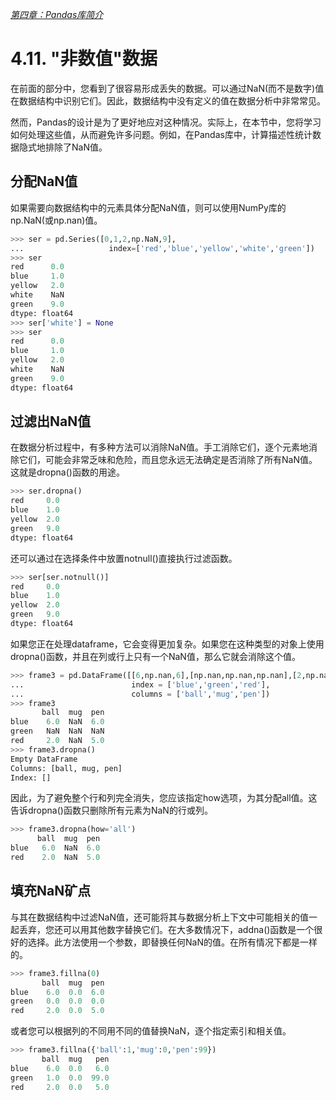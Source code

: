 

[*第四章：Pandas库简介*](./README.md)

# 4.11. "非数值"数据

在前面的部分中，您看到了很容易形成丢失的数据。可以通过NaN(而不是数字)值在数据结构中识别它们。因此，数据结构中没有定义的值在数据分析中非常常见。

然而，Pandas的设计是为了更好地应对这种情况。实际上，在本节中，您将学习如何处理这些值，从而避免许多问题。例如，在Pandas库中，计算描述性统计数据隐式地排除了NaN值。


## 分配NaN值

如果需要向数据结构中的元素具体分配NaN值，则可以使用NumPy库的np.NaN(或np.nan)值。

```python
>>> ser = pd.Series([0,1,2,np.NaN,9],
...                   index=['red','blue','yellow','white','green'])
>>> ser
red      0.0
blue     1.0
yellow   2.0
white    NaN
green    9.0
dtype: float64
>>> ser['white'] = None
>>> ser
red      0.0
blue     1.0
yellow   2.0
white    NaN
green    9.0
dtype: float64
```

## 过滤出NaN值

在数据分析过程中，有多种方法可以消除NaN值。手工消除它们，逐个元素地消除它们，可能会非常乏味和危险，而且您永远无法确定是否消除了所有NaN值。这就是dropna()函数的用途。

```python
>>> ser.dropna()
red     0.0
blue    1.0
yellow  2.0
green   9.0
dtype: float64
```

还可以通过在选择条件中放置notnull()直接执行过滤函数。

```python
>>> ser[ser.notnull()]
red     0.0
blue    1.0
yellow  2.0
green   9.0
dtype: float64
```

如果您正在处理dataframe，它会变得更加复杂。如果您在这种类型的对象上使用dropna()函数，并且在列或行上只有一个NaN值，那么它就会消除这个值。

```python
>>> frame3 = pd.DataFrame([[6,np.nan,6],[np.nan,np.nan,np.nan],[2,np.nan,5]],
...                        index = ['blue','green','red'],
...                        columns = ['ball','mug','pen'])
>>> frame3
       ball  mug  pen
blue    6.0  NaN  6.0
green   NaN  NaN  NaN
red     2.0  NaN  5.0
>>> frame3.dropna()
Empty DataFrame
Columns: [ball, mug, pen]
Index: []
```

因此，为了避免整个行和列完全消失，您应该指定how选项，为其分配all值。这告诉dropna()函数只删除所有元素为NaN的行或列。

```python
>>> frame3.dropna(how='all')
      ball  mug  pen
blue   6.0  NaN  6.0
red    2.0  NaN  5.0
```

## 填充NaN矿点

与其在数据结构中过滤NaN值，还可能将其与数据分析上下文中可能相关的值一起丢弃，您还可以用其他数字替换它们。在大多数情况下，addna()函数是一个很好的选择。此方法使用一个参数，即替换任何NaN的值。在所有情况下都是一样的。

```python
>>> frame3.fillna(0)
       ball  mug  pen
blue    6.0  0.0  6.0
green   0.0  0.0  0.0
red     2.0  0.0  5.0
```

或者您可以根据列的不同用不同的值替换NaN，逐个指定索引和相关值。

```python
>>> frame3.fillna({'ball':1,'mug':0,'pen':99})
       ball  mug   pen
blue    6.0  0.0   6.0
green   1.0  0.0  99.0
red     2.0  0.0   5.0
```

